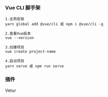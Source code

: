 ### Vue CLI 脚手架
```shell
1.全局安装
yarn global add @vue/cli 或 npm i @vue/cli -g

2.查看Vue版本
vue --version

3.创建项目
vue create project-name

4.启动项目
yarn serve 或 npm run serve

```
### 插件
Vetur
